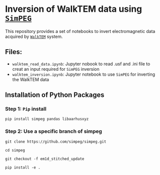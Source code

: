 # Inversion of WalkTEM data using [`SimPEG`](https://www.simpeg.xyz)

This repository provides a set of notebooks to invert electromagnetic data acquired by [`WalkTEM`](https://www.guidelinegeo.com/product/abem-walktem-2/) system. 


## Files: 
- `walktem_read_data.ipynb`: Jupyter nobook to read .usf and .ini file to creat an input required for `SimPEG` inversion
- `walktem_inversion.ipynb`: Jupyter notebook to use `SimPEG` for inverting the WalkTEM data


## Installation of Python Packages

### Step 1: `Pip` install

`pip install simpeg pandas libaarhusxyz`

### Step 2: Use a specific branch of simpeg

`git clone https://github.com/simpeg/simpeg.git`

`cd simpeg`

`git checkout -f em1d_stitched_update`

`pip install -e .`
